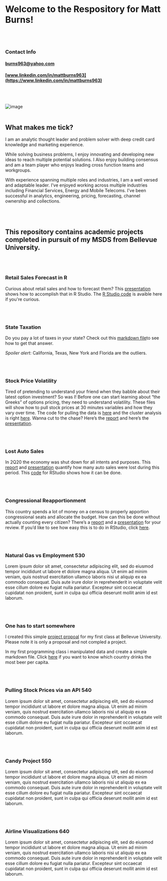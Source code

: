 # Welcome to the Respository for Matt Burns!
<br/><br/>
### Contact Info
#### <i class="fa fa-envelope-o fa"></i> burns963@yahoo.com
####  <i class="fa fa-linkedin-square fa"></i> [www.linkedin.com/in/mattburns963](https://www.linkedin.com/in/mattburns963)
<br/><br/>

![image](https://user-images.githubusercontent.com/43834735/99123297-8419cb00-25c5-11eb-9d5c-5b459a8056e3.png)
<br/><br/>
## What makes me tick?
I am an analytic thought leader and problem solver with deep credit card knowledge and marketing experience.

While solving business problems, I enjoy innovating and developing new ideas to reach multiple potential solutions. I Also enjoy building consensus and am a team player who enjoys leading cross function teams and workgroups.

With experience spanning multiple roles and industries, I am a well versed and adaptable leader. I’ve enjoyed working across multiple industries including Financial Services, Energy and Mobile Telecoms. I’ve been successful in analytics, engineering, pricing, forecasting, channel ownership and collections.

<link href="//maxcdn.bootstrapcdn.com/font-awesome/4.2.0/css/font-awesome.min.css" rel="stylesheet">

<br/><br/>


## This repository contains academic projects completed in pursuit of my MSDS from Bellevue University.

<br/><br/>
### <i class="fa fa-shopping-cart fa-3x"></i> Retail Sales Forecast in R
Curious about retail sales and how to forecast them? This [presentation](https://github.com/mattburns963/mattburns963.github.io/blob/master/National%20Retail%20Sales.pdf) shows how to accomplish that in R Studio. The [R Studio code](https://github.com/mattburns963/mattburns963.github.io/blob/master/Retail%20Project.R) is avaible here if you're curious. 

<br/><br/>
### <i class="fa fa-beer fa-3x"></i> State Taxation
Do you pay a lot of taxes in your state? Check out this [markdown file](https://github.com/mattburns963/mattburns963.github.io/blob/master/Final_M_D%20Verbiage.docx)to see how to get that answer. 

*Spoiler alert:* California, Texas, New York and Florida are the outliers.

<br/><br/>
### <i class="fa fa-beer fa-2x"></i> Stock Price Volatility
Tired of pretending to understand your friend when they babble about their latest option investment? So was I! Before one can start learning about “the Greeks” of options pricing, they need to understand volatility. These files will show how to pull stock prices at 30 minutes variables and how they vary over time.  The code for pulling the data is [here](https://github.com/mattburns963/680/blob/master/StockPull.py) and the cluster analysis is right [here](https://github.com/mattburns963/680/blob/master/kmeans.R). Wanna cut to the chase? Here’s the [report](https://github.com/mattburns963/680/blob/master/Stock%20Volatility%20White%20Paper%2027SEP20.docx) and here’s the [presentation](https://github.com/mattburns963/680/blob/master/Stock%20Volatility%20Presentation.pdf).

<br/><br/>
### <i class="fa fa-car fa-2x"></i> Lost Auto Sales
In 2Q20 the economy was shut down for all intents and purposes. This [report](https://github.com/mattburns963/680/blob/master/Auto%20white%20paper%2027OCT20.pdf) and [presentation](https://github.com/mattburns963/680/blob/master/Auto%20presentation.pdf) quantify how many auto sales were lost during this period. This [code](https://github.com/mattburns963/680/blob/master/AutoSales.R) for RStudio shows how it can be done.

<br/><br/>
### <i class="fa fa-flag fa-2x"></i> Congressional Reapportionment
This country spends a lot of money on a census to properly apportion congressional seats and allocate the budget. How can this be done without actually counting every citizen? There’s a [report](https://github.com/mattburns963/680/blob/master/Reapportionment%20Report%20P3%2020NOV20.pdf) and a [presentation](https://github.com/mattburns963/680/blob/master/Reapportionment.pdf) for your review. If you’d like to see how easy this is to do in RStudio, click [here](https://github.com/mattburns963/680/blob/master/Apportionment.R).

<br/><br/>
### <i class="fa fa-fire fa-2x"></i>Natural Gas vs Employment 530
Lorem ipsum dolor sit amet, consectetur adipiscing elit, sed do eiusmod tempor incididunt ut labore et dolore magna aliqua. Ut enim ad minim veniam, quis nostrud exercitation ullamco laboris nisi ut aliquip ex ea commodo consequat. Duis aute irure dolor in reprehenderit in voluptate velit esse cillum dolore eu fugiat nulla pariatur. Excepteur sint occaecat cupidatat non proident, sunt in culpa qui officia deserunt mollit anim id est laborum.

<br/><br/>
### <i class="fa fa-beer fa-2x"></i>  One has to start somewhere
I created this simple [project propoal](https://github.com/mattburns963/mattburns963.github.io/blob/master/Poster%2010AUG18.pdf) for my first class at Bellevue University. Please note it is only a proposal and not compled a project.

In my first programming class i manipulated data and create a simple markdown file. Click [here](https://github.com/mattburns963/msds510/blob/master/beer.pdf) if you want to know which country drinks the most beer per capita.


<br/><br/>
### <i class="fa fa-line-chart fa-3x"></i> Pulling Stock Prices via an API 540
Lorem ipsum dolor sit amet, consectetur adipiscing elit, sed do eiusmod tempor incididunt ut labore et dolore magna aliqua. Ut enim ad minim veniam, quis nostrud exercitation ullamco laboris nisi ut aliquip ex ea commodo consequat. Duis aute irure dolor in reprehenderit in voluptate velit esse cillum dolore eu fugiat nulla pariatur. Excepteur sint occaecat cupidatat non proident, sunt in culpa qui officia deserunt mollit anim id est laborum.

<br/><br/>
### <i class="fa fa-money fa-3x"></i> Candy Project 550
Lorem ipsum dolor sit amet, consectetur adipiscing elit, sed do eiusmod tempor incididunt ut labore et dolore magna aliqua. Ut enim ad minim veniam, quis nostrud exercitation ullamco laboris nisi ut aliquip ex ea commodo consequat. Duis aute irure dolor in reprehenderit in voluptate velit esse cillum dolore eu fugiat nulla pariatur. Excepteur sint occaecat cupidatat non proident, sunt in culpa qui officia deserunt mollit anim id est laborum.

<br/><br/>
### <i class="fa fa-plane fa-3x"></i>Airline Visualizations 640
Lorem ipsum dolor sit amet, consectetur adipiscing elit, sed do eiusmod tempor incididunt ut labore et dolore magna aliqua. Ut enim ad minim veniam, quis nostrud exercitation ullamco laboris nisi ut aliquip ex ea commodo consequat. Duis aute irure dolor in reprehenderit in voluptate velit esse cillum dolore eu fugiat nulla pariatur. Excepteur sint occaecat cupidatat non proident, sunt in culpa qui officia deserunt mollit anim id est laborum.


<br/><br/>
